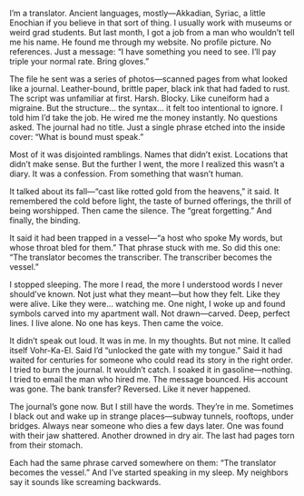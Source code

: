 I’m a translator. Ancient languages, mostly—Akkadian, Syriac, a little Enochian if you believe in that sort of thing. I usually work with museums or weird grad students. But last month, I got a job from a man who wouldn’t tell me his name. He found me through my website. No profile picture. No references. Just a message: “I have something you need to see. I’ll pay triple your normal rate. Bring gloves.”

The file he sent was a series of photos—scanned pages from what looked like a journal. Leather-bound, brittle paper, black ink that had faded to rust. The script was unfamiliar at first. Harsh. Blocky. Like cuneiform had a migraine. But the structure… the syntax… it felt too intentional to ignore. I told him I’d take the job. He wired me the money instantly. No questions asked. The journal had no title. Just a single phrase etched into the inside cover: “What is bound must speak.”

Most of it was disjointed ramblings. Names that didn’t exist. Locations that didn’t make sense. But the further I went, the more I realized this wasn’t a diary. It was a confession. From something that wasn’t human.

It talked about its fall—“cast like rotted gold from the heavens,” it said. It remembered the cold before light, the taste of burned offerings, the thrill of being worshipped. Then came the silence. The “great forgetting.” And finally, the binding.

It said it had been trapped in a vessel—“a host who spoke My words, but whose throat bled for them.” That phrase stuck with me. So did this one: “The translator becomes the transcriber. The transcriber becomes the vessel.”

I stopped sleeping. The more I read, the more I understood words I never should’ve known. Not just what they meant—but how they felt. Like they were alive. Like they were… watching me. One night, I woke up and found symbols carved into my apartment wall. Not drawn—carved. Deep, perfect lines. I live alone. No one has keys. Then came the voice.

It didn’t speak out loud. It was in me. In my thoughts. But not mine. It called itself Vohr-Ka-El. Said I’d “unlocked the gate with my tongue.” Said it had waited for centuries for someone who could read its story in the right order. I tried to burn the journal. It wouldn’t catch. I soaked it in gasoline—nothing. I tried to email the man who hired me. The message bounced. His account was gone. The bank transfer? Reversed. Like it never happened.

The journal’s gone now. But I still have the words. They’re in me. Sometimes I black out and wake up in strange places—subway tunnels, rooftops, under bridges. Always near someone who dies a few days later. One was found with their jaw shattered. Another drowned in dry air. The last had pages torn from their stomach.

Each had the same phrase carved somewhere on them: “The translator becomes the vessel.” And I’ve started speaking in my sleep. My neighbors say it sounds like screaming backwards.